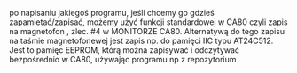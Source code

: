 po napisaniu jakiegoś programu, jeśli chcemy go gdzieś zapamietać/zapisać, możemy użyć funkcji standardowej w CA80 czyli zapis na magnetofon , zlec. #4 w MONITORZE CA80. Alternatywą do tego zapisu na taśmie magnetofonewej jest zapis np. do pamięci IIC typu AT24C512. Jest to pamięc EEPROM, którą można zapisywać i odczytywać bezpośrednio w CA80, używając programu np z repozytorium 
